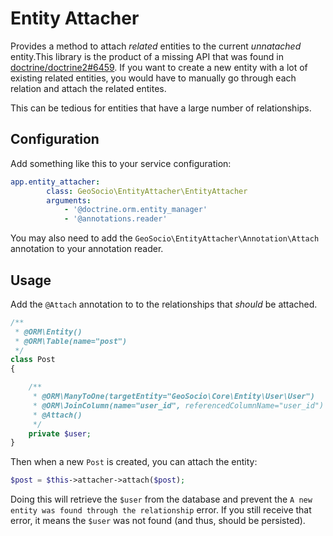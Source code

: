 # Entity Attacher
Provides a method to attach _related_ entities to the current _unnatached_
entity.This library is the product of a missing API that was found in
[doctrine/doctrine2#6459](https://github.com/doctrine/doctrine2/issues/6459). If
you want to create a new entity with a lot of existing related entities, you
would have to manually go through each relation and attach the related entites.

This can be tedious for entities that have a large number of relationships.

## Configuration
Add something like this to your service configuration:
```yaml
app.entity_attacher:
        class: GeoSocio\EntityAttacher\EntityAttacher
        arguments:
            - '@doctrine.orm.entity_manager'
            - '@annotations.reader'
```

You may also need to add the `GeoSocio\EntityAttacher\Annotation\Attach`
annotation to your annotation reader.

## Usage

Add the `@Attach` annotation to to the relationships that _should_ be attached.

```php
/**
 * @ORM\Entity()
 * @ORM\Table(name="post")
 */
class Post
{

    /**
     * @ORM\ManyToOne(targetEntity="GeoSocio\Core\Entity\User\User")
     * @ORM\JoinColumn(name="user_id", referencedColumnName="user_id")
     * @Attach()
     */
    private $user;
}
```

Then when a new `Post` is created, you can attach the entity:
```php
$post = $this->attacher->attach($post);
```
Doing this will retrieve the `$user` from the database and prevent the `A new
entity was found through the relationship` error. If you still receive that
error, it means the `$user` was not found (and thus, should be persisted).

